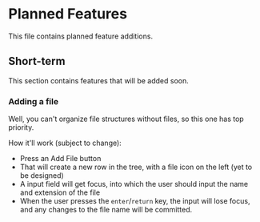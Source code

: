 # Planned Features
This file contains planned feature additions.

## Short-term
This section contains features that will be added soon.

### Adding a file
Well, you can't organize file structures without files, so this one has top priority.

How it'll work (subject to change):
- Press an Add File button
- That will create a new row in the tree, with a file icon on the left (yet to be designed)
- A input field will get focus, into which the user should input the name and extension of the file
- When the user presses the `enter`/`return` key, the input will lose focus, and any changes to the file name will be committed.
